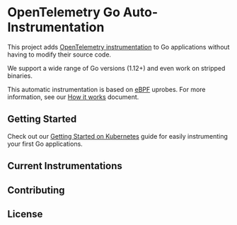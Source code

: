 # OpenTelemetry Go Auto-Instrumentation

This project adds [OpenTelemetry instrumentation](https://opentelemetry.io/docs/concepts/instrumenting/#automatic-instrumentation)
to Go applications without having to modify their source code.

We support a wide range of Go versions (1.12+) and even work on stripped binaries.

This automatic instrumentation is based on [eBPF](https://ebpf.io/) uprobes. For more information, see our [How it works]() document.

## Getting Started

Check out our [Getting Started on Kubernetes](docs/getting-started/README.md) guide for easily instrumenting your first Go applications.

## Current Instrumentations

## Contributing

## License
